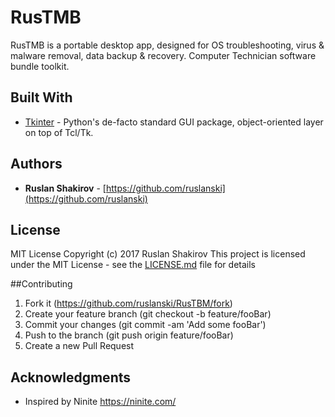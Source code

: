 # RusTMB

RusTMB is a portable desktop app, designed for OS troubleshooting, virus & malware removal, data backup & recovery. Computer Technician software bundle toolkit.

## Built With

* [Tkinter](https://wiki.python.org/moin/TkInter) - Python's de-facto standard GUI package, object-oriented layer on top of Tcl/Tk.

## Authors

* **Ruslan Shakirov** - [https://github.com/ruslanski](https://github.com/ruslanski)

## License
MIT License
Copyright (c) 2017 Ruslan Shakirov
This project is licensed under the MIT License - see the [LICENSE.md](LICENSE.md) file for details

##Contributing

1. Fork it (https://github.com/ruslanski/RusTBM/fork)
2. Create your feature branch (git checkout -b feature/fooBar)
3. Commit your changes (git commit -am 'Add some fooBar')
4. Push to the branch (git push origin feature/fooBar)
5. Create a new Pull Request

## Acknowledgments

* Inspired by Ninite https://ninite.com/

